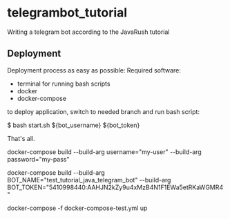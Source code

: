 # telegrambot_tutorial
Writing a telegram bot according to the JavaRush tutorial


## Deployment
Deployment process as easy as possible:
Required software:
- terminal for running bash scripts
- docker
- docker-compose

to deploy application, switch to needed branch and run bash script:

$ bash start.sh ${bot_username} ${bot_token}

That's all.

docker-compose build --build-arg username="my-user" --build-arg password="my-pass"

docker-compose build --build-arg BOT_NAME="test_tutorial_java_telegram_bot" --build-arg BOT_TOKEN="5410998440:AAHJN2kZy9u4xMzB4N1F1EWa5etRKaWGMR4"

docker-compose -f docker-compose-test.yml up